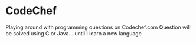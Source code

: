 # CodeChef

Playing around with programming questions on Codechef.com
Question will be solved using C or Java... until I learn a new language
